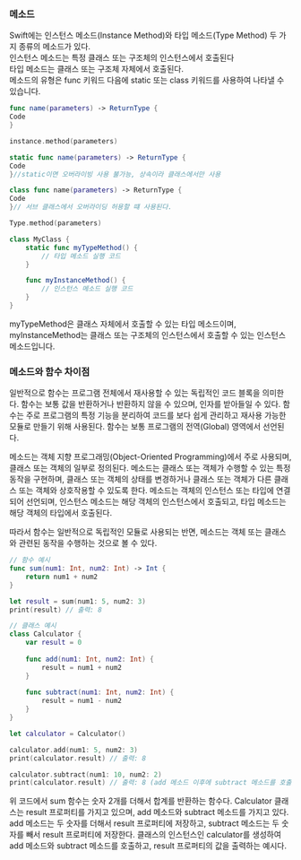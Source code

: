 ### 메소드

Swift에는 인스턴스 메소드(Instance Method)와 타입 메소드(Type Method) 두 가지 종류의 메소드가 있다.<br> 
인스턴스 메소드는 특정 클래스 또는 구조체의 인스턴스에서 호출된다<br> 
타입 메소드는 클래스 또는 구조체 자체에서 호출된다.<br>
메소드의 유형은 func 키워드 다음에 static 또는 class 키워드를 사용하여 나타낼 수 있습니다.

```swift
func name(parameters) -> ReturnType {
Code
}

instance.method(parameters)
```

```swift
static func name(parameters) -> ReturnType {
Code
}//static이면 오버라이빙 사용 불가능, 상속이라 클래스에서만 사용

class func name(parameters) -> ReturnType {
Code
}// 서브 클래스에서 오버라이딩 허용할 떄 사용된다.

Type.method(parameters)
```

```swift
class MyClass {
    static func myTypeMethod() {
        // 타입 메소드 실행 코드
    }

    func myInstanceMethod() {
        // 인스턴스 메소드 실행 코드
    }
}
```
myTypeMethod은 클래스 자체에서 호출할 수 있는 타입 메소드이며, myInstanceMethod는 클래스 또는 구조체의 인스턴스에서 호출할 수 있는 인스턴스 메소드입니다.



### 메소드와 함수 차이점

일반적으로 함수는 프로그램 전체에서 재사용할 수 있는 독립적인 코드 블록을 의미한다.
함수는 보통 값을 반환하거나 반환하지 않을 수 있으며, 인자를 받아들일 수 있다. 
함수는 주로 프로그램의 특정 기능을 분리하여 코드를 보다 쉽게 관리하고 재사용 가능한 모듈로 만들기 위해 사용된다. 
함수는 보통 프로그램의 전역(Global) 영역에서 선언된다.

메소드는 객체 지향 프로그래밍(Object-Oriented Programming)에서 주로 사용되며, 클래스 또는 객체의 일부로 정의된다. 
메소드는 클래스 또는 객체가 수행할 수 있는 특정 동작을 구현하며, 클래스 또는 객체의 상태를 변경하거나 클래스 또는 객체가 다른 클래스 또는 객체와 상호작용할 수 있도록 한다. 
메소드는 객체의 인스턴스 또는 타입에 연결되어 선언되며, 인스턴스 메소드는 해당 객체의 인스턴스에서 호출되고, 타입 메소드는 해당 객체의 타입에서 호출된다.

따라서 함수는 일반적으로 독립적인 모듈로 사용되는 반면, 메소드는 객체 또는 클래스와 관련된 동작을 수행하는 것으로 볼 수 있다.

```swift
// 함수 예시
func sum(num1: Int, num2: Int) -> Int {
    return num1 + num2
}

let result = sum(num1: 5, num2: 3)
print(result) // 출력: 8

// 클래스 예시
class Calculator {
    var result = 0
    
    func add(num1: Int, num2: Int) {
        result = num1 + num2
    }
    
    func subtract(num1: Int, num2: Int) {
        result = num1 - num2
    }
}

let calculator = Calculator()

calculator.add(num1: 5, num2: 3)
print(calculator.result) // 출력: 8

calculator.subtract(num1: 10, num2: 2)
print(calculator.result) // 출력: 8 (add 메소드 이후에 subtract 메소드를 호출하여 결과가 덮어써짐)
```
위 코드에서 sum 함수는 숫자 2개를 더해서 합계를 반환하는 함수다. 
Calculator 클래스는 result 프로퍼티를 가지고 있으며, add 메소드와 subtract 메소드를 가지고 있다. 
add 메소드는 두 숫자를 더해서 result 프로퍼티에 저장하고, subtract 메소드는 두 숫자를 빼서 result 프로퍼티에 저장한다.
클래스의 인스턴스인 calculator를 생성하여 add 메소드와 subtract 메소드를 호출하고, result 프로퍼티의 값을 출력하는 예시다.
